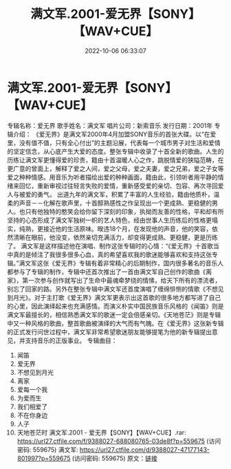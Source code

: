 ﻿---
title: 满文军.2001-爱无界【SONY】【WAV+CUE】
date: 2022-10-06 06:33:07
categories: WAV车载音乐、镜像
tags: 华语中文
---
# 满文军.2001-爱无界【SONY】【WAV+CUE】

专辑名称：爱无界
歌手姓名：满文军
唱片公司：新索音乐
发行日期：2001年
专辑介绍：
《爱无界》是满文军2000年4月加盟SONY音乐的首张大碟。以“在爱里，没有值不值，只有全心付出”的主题沿展，代表每一个城市男子对生活和爱情的坚定信念，从心底产生大爱的态度。整张专辑中收录了十首全新的歌曲。人生的历练让满文军更懂得爱的珍贵，籍由十首温暖人心之作，跳脱情爱的狭隘范畴，在更广意的曾面上，解释了爱之人间，爱之父母，爱之夫妻，爱之兄弟，爱之子女等爱之种种情感。用音乐为听者描绘出爱的种种画面，籍由此，引领听者用平静的情绪来回忆，重新审视过往轻言失败的爱情，重新感受爱的亲切、包容、再次寻回爱人与被爱的勇气。
出道九年的满文军，积累了丰富的人生经验，籍由他质朴，温柔的声音－－化解在歌声里，十首醇熟感性之作呈现出一个更成熟、更稳健的男人。也只有他独特的憨笑会给你留下深刻的印象，执拗而友善的性格，平和却有所坚持的心态形成了满文军独树一帜的艺人特色，经由世事人生历练后的性格更塌实，纯熟，更接近他的生活原味。暌违18个月，在发现他的声音，他的笑容，依然清晰在眼前，他没变，依然亲切充满活力，却变得更成熟、更稳健，更是历练了。
满文军是这样描述他在演唱、制作这张专辑时的心情：“《爱无界》十首歌当中真的是倾注了我很多很多心血，真的希望喜欢我的歌迷能够喜欢和支持这张专辑。”满文军这张《爱无界》专辑有着非常精心的后期制作，国内很多著名的音乐人都参与了专辑的制作，专辑中还首次推出了一首由满文军自己创作的歌曲《离家》，第一次参与创作就写出了生命中最魂牵梦绕的情愫，给天下所有的漂流者，别忘了回家的路。另外在整张专辑中满文军还首度演唱了缠绵悱恻的情歌《不想见到月光》。对于主打歌《爱无界》满文军更表示出这首歌的很多地方都写进了自己的心里，因此演绎起来也充满感情。而演义朴实中国民族音乐风格的《闻笛》则是满文军最擅长的，相信熟悉满文军的歌迷一定会倍感亲切。《天地苍茫》则是专辑中又一种风格的歌曲，整首歌曲被演绎的大气而有气魄。在《爱无界》这张新专辑的正式发行问世过程中，满文军非常希望歌迷朋友能够提笔为他的新专辑提出意见，并支持音乐的正版事业。
专辑曲目：
01. 闻笛
02. 爱无界
03. 不想见到月光
04. 离家
05. 爱每一个我
06. 为爱而生
07. 我们相爱了
08. 不在你身边
09. 人子
10. 天地苍茫时
满文军.2001 - 爱无界【SONY】【WAV+CUE】.rar:
https://url27.ctfile.com/f/9388027-688080765-03de8f?p=559675
(访问密码: 559675)
满文军: https://url27.ctfile.com/d/9388027-47177143-801997?p=559675
(访问密码: 559675)
原文：[链接](https://blog.sina.com.cn/s/blog_1647c7e7601030zrz.html)